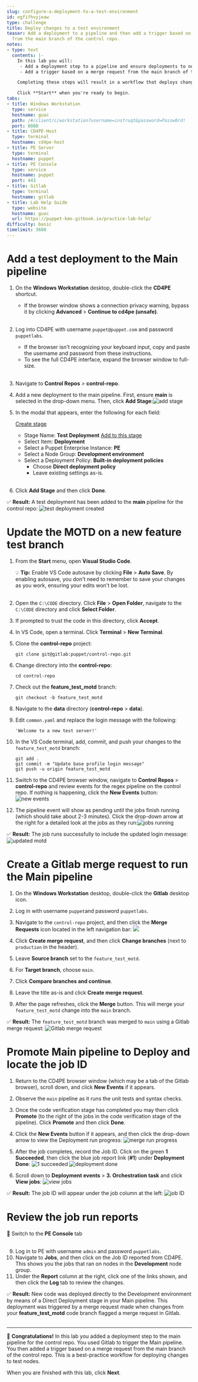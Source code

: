 ```yaml
---
slug: configure-a-deployment-to-a-test-environment
id: egfifhvyjeaw
type: challenge
title: Deploy changes to a test environment
teaser: Add a deployment to a pipeline and then add a trigger based on a merge request
  from the main branch of the control repo.
notes:
- type: text
  contents: |-
    In this lab you will:
     - Add a deployment step to a pipeline and ensure deployments to nodes (including test nodes) use a best practice approach.
     - Add a trigger based on a merge request from the main branch of the control repo.

    Completing these steps will result in a workflow that deploys changes to test nodes after pull requests to the main branch from a feature branch are successful.

    Click **Start** when you're ready to begin.
tabs:
- title: Windows Workstation
  type: service
  hostname: guac
  path: /#/client/c/workstation?username=instruqt&password=Passw0rd!
  port: 8080
- title: CD4PE-Host
  type: terminal
  hostname: cd4pe-host
- title: PE Server
  type: terminal
  hostname: puppet
- title: PE Console
  type: service
  hostname: puppet
  port: 443
- title: Gitlab
  type: terminal
  hostname: gitlab
- title: Lab Help Guide
  type: website
  hostname: guac
  url: https://puppet-kmo.gitbook.io/practice-lab-help/
difficulty: basic
timelimit: 3600
---
```

Add a test deployment to the Main pipeline
========
1. On the **Windows Workstation** desktop, double-click the **CD4PE** shortcut.
    - If the browser window shows a connection privacy warning, bypass it by clicking **Advanced** > **Continue to cd4pe (unsafe)**.<br><br>
2. Log into CD4PE with username `puppet@puppet.com` and password `puppetlabs`.
    - If the browser isn't recognizing your keyboard input, copy and paste the username and password from these instructions.
    - To see the full CD4PE interface, expand the browser window to full-size.<br><br>
3. Navigate to **Control Repos** > **control-repo**.
4. Add a new deployment to the main pipeline. First, ensure **main** is selected in the drop-down menu. Then, click **Add Stage**:![add stage](https://storage.googleapis.com/instruqt-images/PE501-Continuously%20Deliver/add-stage.png)
1. In the modal that appears, enter the following for each field:

    <u>Create stage</u>
    - Stage Name: **Test Deployment**
    <u>Add to this stage</u>
    - Select Item: **Deployment**
    - Select a Puppet Enterprise Instance: **PE**
    - Select a Node Group: **Development environment**
    - Select a Deployment Policy: **Built-in deployment policies**
      - Choose **Direct deployment policy**
      - Leave existing settings as-is.<br><br>
1. Click **Add Stage** and then click **Done**.

✅ **Result:** A test deployment has been added to the **main** pipeline for the control repo: ![test deployment created](https://storage.googleapis.com/instruqt-images/PE501-Continuously%20Deliver/Lab3.0-test-deployment-created.png)

Update the MOTD on a new feature test branch
========
1. From the **Start** menu, open **Visual Studio Code**.

    💡 **Tip:** Enable VS Code autosave by clicking **File** > **Auto Save**. By enabling autosave, you don't need to remember to save your changes as you work, ensuring your edits won't be lost.<br><br>
1. Open the `C:\CODE` directory. Click **File** > **Open Folder**, navigate to the `C:\CODE` directory and click **Select Folder**.
1. If prompted to trust the code in this directory, click **Accept**.
1. In VS Code, open a terminal. Click **Terminal** > **New Terminal**.
1. Clone the **control-repo** project:
    ```
    git clone git@gitlab:puppet/control-repo.git
    ```
1. Change directory into the **control-repo**:
    ```
    cd control-repo
    ```
2. Check out the **feature_test_motd** branch:
    ```
    git checkout -b feature_test_motd
    ```
3. Navigate to the **data** directory (**control-repo** > **data**).
4. Edit `common.yaml` and replace the login message with the following:
    ```
    'Welcome to a new test server!'
    ```
5. In the VS Code terminal, add, commit, and push your changes to the `feature_test_motd` branch:
    ```
    git add .
    git commit -m "Update base profile login message"
    git push -u origin feature_test_motd
    ```
6. Switch to the CD4PE browser window, navigate to **Control Repos** > **control-repo** and review events for the regex pipeline on the control repo. If nothing is happening, click the **New Events** button: ![new events](https://storage.googleapis.com/instruqt-images/PE501-Continuously%20Deliver/new-events.png)

1. The pipeline event will show as pending until the jobs finish running (which should take about 2-3 minutes). Click the drop-down arrow at the right for a detailed look at the jobs as they run:![jobs running](https://storage.googleapis.com/instruqt-images/PE501-Continuously%20Deliver/lab3.0-updated-base-profile-message-pending.png)

✅ **Result:**  The job runs successfully to include the updated login message: ![updated motd](https://storage.googleapis.com/instruqt-images/PE501-Continuously%20Deliver/lab3.0-base-message-updated-complete.png)

Create a Gitlab merge request to run the Main pipeline
========
1. On the **Windows Workstation** desktop, double-click the **Gitlab** desktop icon.
1. Log in with username `puppet`and password `puppetlabs`.
2. Navigate to the `control-repo` project, and then click the **Merge Requests** icon located in the left navigation bar: ![](https://storage.googleapis.com/instruqt-images/PE501-Continuously%20Deliver/merge-requests2.png)

1. Click **Create merge request**, and then click **Change branches** (next to `production` in the header).
1. Leave **Source branch** set to the `feature_test_motd`.
1. For **Target branch**, choose `main`.
1. Click **Compare branches and continue**.
1. Leave the title as-is and click **Create merge request**.
1. After the page refreshes, click the **Merge** button. This will merge your `feature_test_motd` change into the `main` branch.

✅ **Result:** The `feature_test_motd` branch was merged to `main` using a Gitlab merge request: ![Gitlab merge request](https://storage.googleapis.com/instruqt-images/PE501-Continuously%20Deliver/lab3.0-gitlab-merge.png)

Promote Main pipeline to Deploy and locate the job ID
========
1. Return to the CD4PE browser window (which may be a tab of the Gitlab browser), scroll down, and click **New Events** if it appears.
3. Observe the `main` pipeline as it runs the unit tests and syntax checks.
4. Once the code verification stage has completed you may then click **Promote** (to the right of the jobs in the code verification stage of the pipeline). Click **Promote** and then click **Done**.
7. Click the **New Events** button if it appears, and then click the drop-down arrow to view the Deployment run progress: ![merge run progress](https://storage.googleapis.com/instruqt-images/PE501-Continuously%20Deliver/lab3.0-merge-branch-deploy-progress.png)

8. After the job completes, record the Job ID. Click on the green **1 Succeeded**, then click the blue job report link (**#1**) under **Deployment Done**: ![1 succeeded](https://storage.googleapis.com/instruqt-images/PE501-Continuously%20Deliver/1-succeeded.png) ![deployment done](https://storage.googleapis.com/instruqt-images/PE501-Continuously%20Deliver/deployment-done.png)
1. Scroll down to **Deployment events** > **3. Orchestration task** and click **View jobs**: ![view jobs](https://storage.googleapis.com/instruqt-images/PE501-Continuously%20Deliver/view-jobs.png)

✅ **Result:** The job ID will appear under the job column at the left: ![job ID](https://storage.googleapis.com/instruqt-images/PE501-Continuously%20Deliver/job-id.png)

Review the job run reports
=======
🔀 Switch to the **PE Console** tab<br><br>

9. Log in to PE with username `admin` and password `puppetlabs`.
1. Navigate to **Jobs**, and then click on the Job ID reported from CD4PE. This shows you the jobs that ran on nodes in the **Development** node group.
11. Under the **Report** column at the right, click one of the links shown, and then click the **Log** tab to review the changes.

✅ **Result:** New code was deployed directly to the Development environment by means of a Direct Deployment stage in your Main pipeline. This deployment was triggered by a merge request made when changes from your **feature_test_motd** code branch flagged a merge request in Gitlab.<br><br>

--------
🎈 **Congratulations!** In this lab you added a deployment step to the main pipeline for the control repo. You used Gitlab to trigger the Main pipeline. You then added a trigger based on a merge request from the main branch of the control repo. This is a best-practice workflow for deploying changes to test nodes.

When you are finished with this lab, click **Next**.